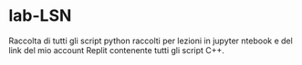 # lab-LSN

Raccolta di tutti gli script python raccolti per lezioni in jupyter ntebook e del link del mio account Replit contenente tutti gli script C++.
